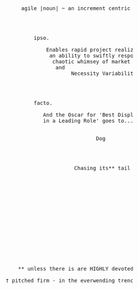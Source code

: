 <pre>










                        agile |noun| ~ an increment centric process paradigm 




                            ipso. 
                               
                                Enables rapid project realization with 
                                 an ability to swiftly respond to the 
                                  chaotic whimsey of market pressure 
                                   and 
                                        Necessity Variability!




                            facto.

                               And the Oscar for 'Best Display of Agility 
                               in a Leading Role' goes to...


                                                Dog




                                         Chasing its** tail
















                       ** unless there is are HIGHLY devoted† custodians of quality

                   † pitched firm - in the everwending trenches of the corporate exigency
          
                                                                                                             .
</pre>